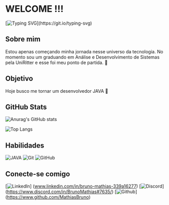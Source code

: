 # WELCOME !!!

[![Typing SVG](https://readme-typing-svg.demolab.com?font=Fira+Code&size=21&pause=1000&color=15F706&background=FFFBFB00&center=true&vCenter=true&width=435&lines=Ol%C3%A1!!+Me+chamo+Bruno+Mathias;Bem+vindo+ao+meu+perfil+no+GitHub!)](https://git.io/typing-svg)

## Sobre mim
Estou apenas começando minha jornada nesse universo da tecnologia. No momento sou um graduando em Análise e Desenvolvimento de Sistemas pela UniRitter e esse foi meu ponto de partida. 🚀

## Objetivo
Hoje busco me tornar um desenvolvedor JAVA 🍵

## GitHub Stats
![Anurag's GitHub stats](https://github-readme-stats.vercel.app/api?username=MathiasBruno&theme=chartreuse-dark&show_icons=true)


![Top Langs](https://github-readme-stats.vercel.app/api/top-langs/?username=MathiasBruno&theme=chartreuse-dark&hide_progress=true)

## Habilidades
![JAVA](https://img.shields.io/badge/JAVA-000?style=for-the-badge&logo=java)
![Git](https://img.shields.io/badge/git-%23F05033.svg?style=for-the-badge&logo=git&logoColor=white)
![GitHub](https://img.shields.io/badge/github-%23121011.svg?style=for-the-badge&logo=github&logoColor=white)

## Conecte-se comigo
[![LinkedIn](https://img.shields.io/badge/LinkedIn-000?style=for-the-badge&logo=linkedin&logoColor=0E76A8)] (www.linkedin.com/in/bruno-mathias-339a16277) 
[![Discord](https://img.shields.io/badge/Discord-000?style=for-the-badge&logo=discord)] (https://www.discord.com/in/BrunoMathias#7635/)
[![Github](https://img.shields.io/badge/Github-000?style=for-the-badge&logo=Github&logoColor=fffff)] (https://www.github.com/MathiasBruno)
